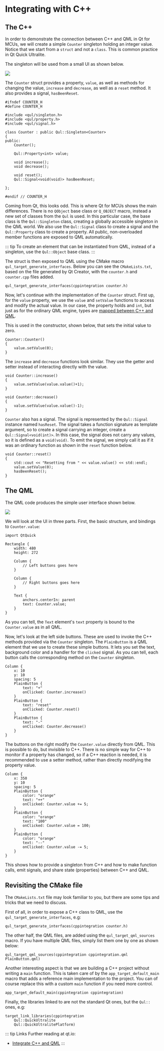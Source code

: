 # Integrating with C++

## The C++

In order to demonstrate the connection between C++ and QML in Qt for MCUs, we will create a simple `Counter` singleton holding an integer value. Notice that we start from a `struct` and not a `class`. This is common practice in Qt Quick Ultralite.

The singleton will be used from a small UI as shown below.

![](assets/counter.png)

The `Counter` struct provides a property, `value`, as well as methods for changing the value, `increase` and `decrease`, as well as a `reset` method. It also provides a signal, `hasBeenReset`.

```
#ifndef COUNTER_H
#define COUNTER_H

#include <qul/singleton.h>
#include <qul/property.h>
#include <qul/signal.h>

class Counter : public Qul::Singleton<Counter>
{
public:
    Counter();

    Qul::Property<int> value;

    void increase();
    void decrease();

    void reset();
    Qul::Signal<void(void)> hasBeenReset;

};

#endif // COUNTER_H
```

Coming from Qt, this looks odd. This is where Qt for MCUs shows the main differences. There is no `QObject` base class or `Q_OBJECT` macro, instead a new set of classes from the `Qul` is used. In this particular case, the base class is the `Qul::Singleton` class, creating a globally accessible singleton in the QML world. We also use the `Qul::Signal` class to create a signal and the `Qul::Property` class to create a property. All public, non-overloaded member functions are exposed to QML automatically.

::: tip To create an element that can be instantiated from QML, instead of a singleton, use the `Qul::Object` base class. :::

The struct is then exposed to QML using the CMake macro `qul_target_generate_interfaces`. Below you can see the `CMakeLists.txt`, based on the file generated by Qt Creator, with the `counter.h` and `counter.cpp` files added.

```
qul_target_generate_interfaces(cppintegration counter.h)
```

Now, let's continue with the implementation of the `Counter` struct. First up, for the `value` property, we use the `value` and `setValue` functions to access and modify the actual value. In our case, the property holds and `int`, but just as for the ordinary QML engine, types are [mapped between C++ and QML](https://doc.qt.io/QtForMCUs/qtul-integratecppqml.html#type-mapping).

This is used in the constructor, shown below, that sets the initial value to zero.

```
Counter::Counter()
{
    value.setValue(0);
}
```

The `increase` and `decrease` functions look similar. They use the getter and setter instead of interacting directly with the value.

```
void Counter::increase()
{
    value.setValue(value.value()+1);
}

void Counter::decrease()
{
    value.setValue(value.value()-1);
}
```

`Counter` also has a signal. The signal is represented by the `Qul::Signal` instance named `hasReset`. The signal takes a function signature as template argument, so to create a signal carrying an integer, create a `Qul::Signal<void(int)>`. In this case, the signal does not carry any values, so it is defined as a `void(void)`. To emit the signal, we simply call it as if it was an ordinary function as shown in the `reset` function below.

```
void Counter::reset()
{
    std::cout << "Resetting from " << value.value() << std::endl;
    value.setValue(0);
    hasBeenReset();
}
```

## The QML

The QML code produces the simple user interface shown below.

![](assets/counter.png)

We will look at the UI in three parts. First, the basic structure, and bindings to `Counter.value`:

```
import QtQuick

Rectangle {
    width: 480
    height: 272

    Column {
        // Left buttons goes here
    }

    Column {
        // Right buttons goes here
    }

    Text {
        anchors.centerIn: parent
        text: Counter.value;
    }
}
```

As you can tell, the `Text` element's `text` property is bound to the `Counter.value` as in all QML.

Now, let's look at the left side buttons. These are used to invoke the C++ methods provided via the `Counter` singleton. The `PlainButton` is a QML element that we use to create these simple buttons. It lets you set the text, background color and a handler for the `clicked` signal. As you can tell, each button calls the corresponding method on the `Counter` singleton.

```
Column {
    x: 10
    y: 10
    spacing: 5
    PlainButton {
        text: "+"
        onClicked: Counter.increase()
    }
    PlainButton {
        text: "reset"
        onClicked: Counter.reset()
    }
    PlainButton {
        text: "-"
        onClicked: Counter.decrease()
    }
}
```

The buttons on the right modify the `Counter.value` directly from QML. This is possible to do, but invisible to C++. There is no simple way for C++ to monitor if a property has changed, so if a C++ reaction is needed, it is recommended to use a setter method, rather than directly modifying the property value.

```
Column {
    x: 350
    y: 10
    spacing: 5
    PlainButton {
        color: "orange"
        text: "++"
        onClicked: Counter.value += 5;
    }
    PlainButton {
        color: "orange"
        text: "100"
        onClicked: Counter.value = 100;
    }
    PlainButton {
        color: "orange"
        text: "--"
        onClicked: Counter.value -= 5;
    }
}
```

This shows how to provide a singleton from C++ and how to make function calls, emit signals, and share state (properties) between C++ and QML.

## Revisiting the CMake file

The `CMakeLists.txt` file may look familiar to you, but there are some tips and tricks that we need to discuss.

First of all, in order to expose a C++ class to QML, use the `qul_target_generate_interfaces`, e.g:

```
qul_target_generate_interfaces(cppintegration counter.h)
```

The other half, the QML files, are added using the `qul_target_qml_sources` macro. If you have multiple QML files, simply list them one by one as shown below:

```
qul_target_qml_sources(cppintegration cppintegration.qml PlainButton.qml)
```

Another interesting aspect is that we are building a C++ project without writing a `main` function. This is taken care of by the `app_target_default_main` macro that adds a reference main implementation to the project. You can of course replace this with a custom `main` function if you need more control.

```
app_target_default_main(cppintegration cppintegration)
```

Finally, the libraries linked to are not the standard Qt ones, but the `Qul::` ones, e.g:

```
target_link_libraries(cppintegration
    Qul::QuickUltralite
    Qul::QuickUltralitePlatform)
```

::: tip Links Further reading at qt.io:

* [Integrate C++ and QML](https://doc.qt.io/QtForMCUs/qtul-integratecppqml.html) :::
